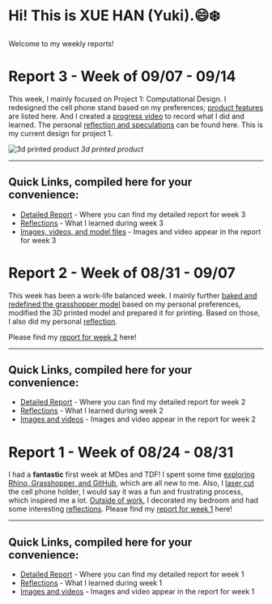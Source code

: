 # Hi! This is XUE HAN (Yuki).😄❄️
Welcome to my weekly reports! 

# Report 3 - Week of 09/07 - 09/14

This week, I mainly focused on Project 1: Computational Design. I redesigned the cell phone stand based on my preferences; [product features](https://github.com/Berkeley-MDes/tdf-fa23-Yukihan528/blob/main/weekly%20report/Report%203%20-%20Week%20of%2009%2007%20-%20%2009%2014.md#product-features) are listed here. And I created a [progress video](https://youtu.be/6hY8ILsYISs) to record what I did and learned. The personal [reflection and speculations](https://github.com/Berkeley-MDes/tdf-fa23-Yukihan528/blob/main/weekly%20report/Report%203%20-%20Week%20of%2009%2007%20-%20%2009%2014.md#reflections) can be found here.
This is my current design for project 1.

![3d printed product](https://github.com/Berkeley-MDes/tdf-fa23-Yukihan528/assets/143134371/6c39eb27-6443-4c02-8022-70ec989c91d7)
_3d printed product_



--- 
## Quick Links, compiled here for your convenience: ##

- [Detailed Report](https://github.com/Berkeley-MDes/tdf-fa23-Yukihan528/blob/main/weekly%20report/Report%203%20-%20Week%20of%2009%2007%20-%20%2009%2014.md) - Where you can find my detailed report for week 3
- [Reflections](https://github.com/Berkeley-MDes/tdf-fa23-Yukihan528/blob/main/weekly%20report/Report%203%20-%20Week%20of%2009%2007%20-%20%2009%2014.md#reflections) - What I learned during week 3
- [Images, videos, and model files](https://github.com/Berkeley-MDes/tdf-fa23-Yukihan528/tree/main/weekly%20report/Report%203%20-%20Week%20of%2009%2007%20-%2009%2014) - Images and video appear in the report for week 3
  


# Report 2 - Week of 08/31 - 09/07

This week has been a work-life balanced week. I mainly further [baked and redefined the grasshopper model](https://github.com/Berkeley-MDes/tdf-fa23-Yukihan528/blob/main/weekly%20report/Report%202%20-%20Week%20of%2008%2031%20-%2009%2007.md#bake-and-redefine-the-model-for-3d-printing) based on my personal preferences, modified the 3D printed model and prepared it for printing. Based on those, I also did my personal [reflection](https://github.com/Berkeley-MDes/tdf-fa23-Yukihan528/blob/main/weekly%20report/Report%202%20-%20Week%20of%2008%2031%20-%2009%2007.md#reflections).

Please find my [report for week 2](https://github.com/Berkeley-MDes/tdf-fa23-Yukihan528/blob/main/weekly%20report/Report%202%20-%20Week%20of%2008%2031%20-%2009%2007.md) here!

--- 
## Quick Links, compiled here for your convenience: ##

- [Detailed Report](https://github.com/Berkeley-MDes/tdf-fa23-Yukihan528/blob/main/weekly%20report/Report%202%20-%20Week%20of%2008%2031%20-%2009%2007.md) - Where you can find my detailed report for week 2
- [Reflections](https://github.com/Berkeley-MDes/tdf-fa23-Yukihan528/blob/main/weekly%20report/Report%202%20-%20Week%20of%2008%2031%20-%2009%2007.md#reflections) - What I learned during week 2
- [Images and videos](https://github.com/Berkeley-MDes/tdf-fa23-Yukihan528/tree/main/weekly%20report/Report%202%20-%20Week%20of%2008%2031%20-%2009%2007) - Images and video appear in the report for week 2
  



# Report 1 - Week of 08/24 - 08/31

I had a **fantastic** first week at MDes and TDF! I spent some time [exploring Rhino, Grasshopper, and GitHub](https://github.com/Berkeley-MDes/tdf-fa23-Yukihan528/blob/main/weekly%20report/Report%201%20-%20Week%20of%2008%2024%20-%2008%2031%20d43654518cc241ea938e8c26bf6f73fe.md#explore-the-design-tools), which are all new to me. Also, I [laser cut](https://github.com/Berkeley-MDes/tdf-fa23-Yukihan528/blob/main/weekly%20report/Report%201%20-%20Week%20of%2008%2024%20-%2008%2031%20d43654518cc241ea938e8c26bf6f73fe.md#laser-cutting) the cell phone holder, I would say it was a fun and frustrating process, which inspired me a lot. [Outside of work](https://github.com/Berkeley-MDes/tdf-fa23-Yukihan528/blob/main/weekly%20report/Report%201%20-%20Week%20of%2008%2024%20-%2008%2031%20d43654518cc241ea938e8c26bf6f73fe.md#outside-of-tdf-what-i-did-this-week), I decorated my bedroom and had some interesting [reflections](https://github.com/Berkeley-MDes/tdf-fa23-Yukihan528/blob/main/weekly%20report/Report%201%20-%20Week%20of%2008%2024%20-%2008%2031%20d43654518cc241ea938e8c26bf6f73fe.md#reflections). Please find my [report for week 1](https://github.com/Berkeley-MDes/tdf-fa23-Yukihan528/blob/main/weekly%20report/Report%201%20-%20Week%20of%2008%2024%20-%2008%2031%20d43654518cc241ea938e8c26bf6f73fe.md) here!

--- 
## Quick Links, compiled here for your convenience: ##

- [Detailed Report](https://github.com/Berkeley-MDes/tdf-fa23-Yukihan528/blob/main/weekly%20report/Report%201%20-%20Week%20of%2008%2024%20-%2008%2031%20d43654518cc241ea938e8c26bf6f73fe.md) - Where you can find my detailed report for week 1
- [Reflections](https://github.com/Berkeley-MDes/tdf-fa23-Yukihan528/blob/main/weekly%20report/Report%201%20-%20Week%20of%2008%2024%20-%2008%2031%20d43654518cc241ea938e8c26bf6f73fe.md#reflections) - What I learned during week 1
- [Images and videos](https://github.com/Berkeley-MDes/tdf-fa23-Yukihan528/tree/main/weekly%20report/Report%201%20-%20Week%20of%2008%2024%20-%2008%2031%20d43654518cc241ea938e8c26bf6f73fe) - Images and video appear in the report for week 1
